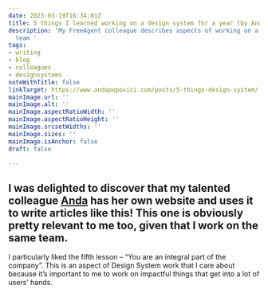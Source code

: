 ```yaml
---
date: 2023-03-19T16:34:01Z
title: 5 things I learned working on a design system for a year (by Anda Popovici)
description: 'My FreeAgent colleague describes aspects of working on a Design System
  team '
tags:
- writing
- blog
- colleagues
- designsystems
noteWithTitle: false
linkTarget: https://www.andapopovici.com/posts/5-things-design-system/
mainImage.url: ''
mainImage.alt: ''
mainImage.aspectRatioWidth: ''
mainImage.aspectRatioHeight: ''
mainImage.srcsetWidths: ''
mainImage.sizes: ''
mainImage.isAnchor: false
draft: false

---
```

I was delighted to discover that my talented colleague [Anda](https://www.andapopovici.com/) has her own website and uses it to write articles like this! This one is obviously pretty relevant to me too, given that I work on the same team.
---

I particularly liked the fifth lesson – “You are an integral part of the company”. This is an aspect of Design System work that I care about because it’s important to me to work on impactful things that get into a lot of users’ hands.